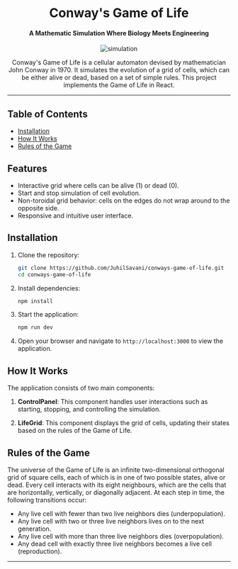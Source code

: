 <div align="center">
   
# Conway's Game of Life

#### A Mathematic Simulation Where Biology Meets Engineering

<img src="https://github.com/user-attachments/assets/e8aff285-68dd-486e-9cfe-9c40b7a8b5c4" alt="simulation"/><br/>

Conway's Game of Life is a cellular automaton devised by mathematician John Conway in 1970. It simulates the evolution of a grid of cells, which can be either alive or dead, based on a set of simple rules. This project implements the Game of Life in React.

</div>

--- 

## Table of Contents

- [Installation](#installation)
- [How It Works](#how-it-works)
- [Rules of the Game](#rules-of-the-game)

## Features

- Interactive grid where cells can be alive (1) or dead (0).
- Start and stop simulation of cell evolution.
- Non-toroidal grid behavior: cells on the edges do not wrap around to the opposite side.
- Responsive and intuitive user interface.

## Installation

1. Clone the repository:
   ```bash
   git clone https://github.com/JuhilSavani/conways-game-of-life.git
   cd conways-game-of-life
   ```

2. Install dependencies:
   ```bash
   npm install
   ```

3. Start the application:
   ```bash
   npm run dev
   ```

4. Open your browser and navigate to `http://localhost:3000` to view the application.


## How It Works

The application consists of two main components:

1. **ControlPanel**: This component handles user interactions such as starting, stopping, and controlling the simulation.

2. **LifeGrid**: This component displays the grid of cells, updating their states based on the rules of the Game of Life.

## Rules of the Game

The universe of the Game of Life is an infinite two-dimensional orthogonal grid of square cells, each of which is in one of two possible states, alive or dead. Every cell interacts with its eight neighbours, which are the cells that are horizontally, vertically, or diagonally adjacent. At each step in time, the following transitions occur:

- Any live cell with fewer than two live neighbors dies (underpopulation).
- Any live cell with two or three live neighbors lives on to the next generation.
- Any live cell with more than three live neighbors dies (overpopulation).
- Any dead cell with exactly three live neighbors becomes a live cell (reproduction).


---

